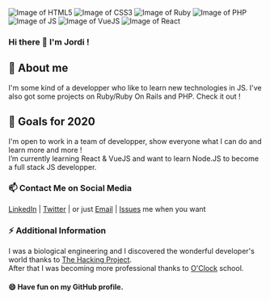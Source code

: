 ![Image of HTML5](https://img.icons8.com/color/48/000000/html-5.png)
![Image of CSS3](https://img.icons8.com/color/48/000000/css3.png)
![Image of Ruby](https://img.icons8.com/color/48/000000/ruby-programming-language.png)
![Image of PHP](https://img.icons8.com/officel/48/000000/php-logo.png)
![Image of JS](https://img.icons8.com/color/48/000000/javascript.png)
![Image of VueJS](https://img.icons8.com/color/48/000000/vue-js.png)
![Image of React](https://img.icons8.com/officel/48/000000/react.png)

### Hi there 👋 I'm Jordi !

<!--
**Jordi-LG/Jordi-LG** is a ✨ _special_ ✨ repository because its `README.md` (this file) appears on your GitHub profile.

Here are some ideas to get you started:

- 🔭 I’m currently working on ...
- 👯 I’m looking to collaborate on ...
- 🤔 I’m looking for help with ...
- 💬 Ask me about ...
- 📫 How to reach me: ...
- 😄 Pronouns: ...
- ⚡ Fun fact: ...
-->

## 💬 About me
I'm some kind of a developper who like to learn new technologies in JS. I've also got some projects on Ruby/Ruby On Rails and PHP. Check it out !

## 🌱 Goals for 2020
I'm open to work in a team of developper, show everyone what I can do and learn more and more !  
I’m currently learning React & VueJS and want to learn Node.JS to become a full stack JS developper. 

### 📫 Contact Me on Social Media
[LinkedIn](https://www.linkedin.com/in/jordi-le-guet-23a01a187/) | [Twitter](https://twitter.com/JordiLeGuet) | or just [Email](mailto:jordi.leguet@gmail.com) | [Issues](https://github.com/Jordi-LG/Jordi-LG/issues) me when you want

### ⚡ Additional Information
I was a biological engineering and I discovered the wonderful developer's world thanks to [The Hacking Project](https://www.thehackingproject.org/).  
After that I was becoming more professional thanks to [O'Clock](https://oclock.io/) school. 

#### 😄 Have fun on my GitHub profile.
